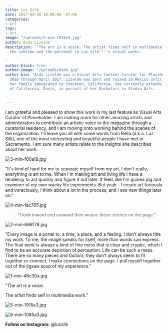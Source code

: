 ```yaml
---
title: Luz Silk
date: 2017-04-30 19:00:00 -07:00
categories:
- Art
tags:
- art
image: "/uploads/5-min-1915e3.jpg"
author: Aida Lizalde
description: '"The art is a voice. The artist finds self in multimedia work." Find
  the sublime and the personal in Luz Silk''''s visual works.

'
author-block: true
author-image: "/uploads/Aida.jpg"
author-bio: 'Aida Lizalde was a Visual Arts Content Curator for Placeholder from December
  2016 through April 2017. Lizalde was born and raised in Mexico until age 15, when
  her family immigrated to Stockton, California. She currently attends the University
  of California, Davis, in pursuit of her Bachelors in Studio Arts.

'
---
```


I am grateful and pleased to show this work in my last feature as Visual Arts Curator of Placeholder. I am making room for other amazing artists and administrators to contribute an artistic voice to the magazine through a curatorial residency, and I am moving onto working behind the scenes of the organization. I'll leave you all with some words from Bella (a.k.a. Luz Silk), one of the most interesting and beautiful people I have met in Sacramento. I am sure many artists relate to the insights she describes about her work. 

![3-min-f00a19.jpg](/uploads/3-min-f00a19.jpg)

"It's kind of hard for me to separate myself from my art. I don't really, everything is art to me. When I'm making art and living life I have a tendency to act quickly and figure it out later. It feels like I'm guinea pig and examiner of my own wacky life experiments. But yeah - I create art furiously and voraciously, I think about a lot in the process, and I see new things later on."

![4-min-fac765.jpg](/uploads/4-min-fac765.jpg)

> "I look inward and outward then weave those scenes on the page."

![2-min-699178.jpg](/uploads/2-min-699178.jpg)

"Every image is a portal to: a time, a place, and a feeling. I don’t always title my work. To me, the image speaks for itself, more than words can express. The final work is always a kind of fine mess that is clear and cryptic, which I find to be an accurate depiction of perception. Life can be such a mess. There are so many pieces and factors; they don’t always seem to fit together or connect. I make connections on the page. I pull myself together out of the jigsaw soup of my experience."

![1-min-46c30a.jpg](/uploads/1-min-46c30a.jpg)

"The art is a voice.

The artist finds self in multimedia work."

![5-min-1915e3.jpg](/uploads/5-min-1915e3.jpg)

![6-min-f085a3.jpg](/uploads/6-min-f085a3.jpg)

**Follow on Instagram:** @luzsilk